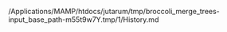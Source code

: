 /Applications/MAMP/htdocs/jutarum/tmp/broccoli_merge_trees-input_base_path-m55t9w7Y.tmp/1/History.md